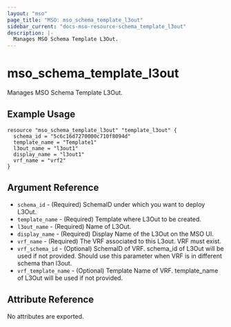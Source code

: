 ```yaml
---
layout: "mso"
page_title: "MSO: mso_schema_template_l3out"
sidebar_current: "docs-mso-resource-schema_template_l3out"
description: |-
  Manages MSO Schema Template L3Out.
---
```


# mso_schema_template_l3out #

Manages MSO Schema Template L3Out.

## Example Usage ##

```hcl
resource "mso_schema_template_l3out" "template_l3out" {
  schema_id = "5c6c16d7270000c710f8094d"
  template_name = "Template1"
  l3out_name = "l3out1"
  display_name = "l3out1"
  vrf_name = "vrf2"
}
```

## Argument Reference ##

* `schema_id` - (Required) SchemaID under which you want to deploy L3Out.
* `template_name` - (Required) Template where L3Out to be created.
* `l3out_name` - (Required) Name of L3Out.
* `display_name` - (Required) Display Name of the L3Out on the MSO UI.
* `vrf_name` - (Required) The VRF associated to this L3out. VRF must exist.
* `vrf_schema_id` - (Optional) SchemaID of VRF. schema_id of L3Out will be used if not provided. Should use this parameter when VRF is in different schema than l3out.
* `vrf_template_name` - (Optional) Template Name of VRF. template_name of L3Out will be used if not provided.

## Attribute Reference ##

No attributes are exported.
